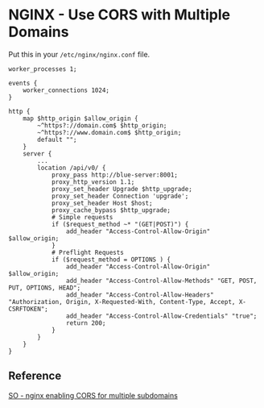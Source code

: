 # NGINX - Use CORS with Multiple Domains

Put this in your `/etc/nginx/nginx.conf` file.

```nginx
worker_processes 1;

events {
    worker_connections 1024;
}

http {
    map $http_origin $allow_origin {
        ~^https?://domain.com$ $http_origin;
        ~^https?://www.domain.com$ $http_origin;
        default "";
    }
    server {
        ...
        location /api/v0/ {
            proxy_pass http://blue-server:8001;
            proxy_http_version 1.1;
            proxy_set_header Upgrade $http_upgrade;
            proxy_set_header Connection 'upgrade';
            proxy_set_header Host $host;
            proxy_cache_bypass $http_upgrade;
            # Simple requests
            if ($request_method ~* "(GET|POST)") {
                add_header "Access-Control-Allow-Origin" $allow_origin;
            }
            # Preflight Requests
            if ($request_method = OPTIONS ) {
                add_header "Access-Control-Allow-Origin" $allow_origin;
                add_header "Access-Control-Allow-Methods" "GET, POST, PUT, OPTIONS, HEAD";
                add_header "Access-Control-Allow-Headers" "Authorization, Origin, X-Requested-With, Content-Type, Accept, X-CSRFTOKEN";
                add_header "Access-Control-Allow-Credentials" "true";
                return 200;
            }
        }
    }
}
```

## Reference

[SO - nginx enabling CORS for multiple subdomains](https://serverfault.com/questions/958965/nginx-enabling-cors-for-multiple-subdomains)
